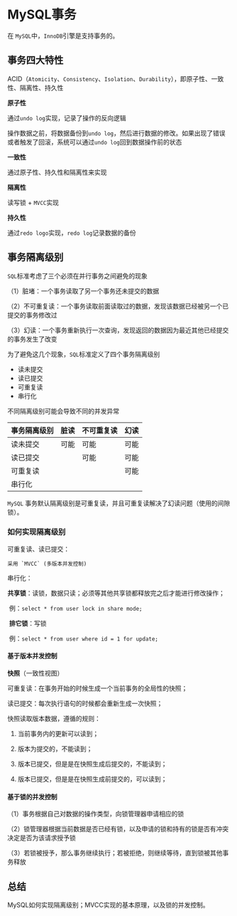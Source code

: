 # MySQL事务

在 `MySQL`中，`InnoDB`引擎是支持事务的。

## 事务四大特性

ACID（`Atomicity`、`Consistency`、`Isolation`、`Durability`），即原子性、一致性、隔离性、持久性

**原子性** 

通过`undo log`实现，记录了操作的反向逻辑

操作数据之前，将数据备份到`undo log`，然后进行数据的修改。如果出现了错误或者触发了回滚，系统可以通过`undo log`回到数据操作前的状态

**一致性** 

 通过原子性、持久性和隔离性来实现

**隔离性** 

读写锁 + `MVCC`实现

**持久性** 

通过`redo logo`实现，`redo log`记录数据的备份



## 事务隔离级别

`SQL`标准考虑了三个必须在并行事务之间避免的现象

（1）脏堵：一个事务读取了另一个事务还未提交的数据

（2）不可重复读：一个事务读取前面读取过的数据，发现该数据已经被另一个已提交的事务修改过

（3）幻读：一个事务重新执行一次查询，发现返回的数据因为最近其他已经提交的事务发生了改变

为了避免这几个现象，`SQL`标准定义了四个事务隔离级别

- 读未提交
- 读已提交
- 可重复读
- 串行化

不同隔离级别可能会导致不同的并发异常

| 事务隔离级别 | 脏读 | 不可重复读 | 幻读 |
| ------------ | ---- | ---------- | ---- |
| 读未提交     | 可能 | 可能       | 可能 |
| 读已提交     |      | 可能       | 可能 |
| 可重复读     |      |            | 可能 |
| 串行化       |      |            |      |

`MySQL` 事务默认隔离级别是可重复读，并且可重复读解决了幻读问题（使用的间隙锁）。



### 如何实现隔离级别

可重复读、读已提交：

 	采用 `MVCC` (多版本并发控制) 

串行化：

​	**共享锁**：读锁，数据只读；必须等其他共享锁都释放完之后才能进行修改操作；

​	例：`select * from user lock in share mode;`

​	**排它锁**：写锁

​	例：`select * from user where id = 1 for update;`



#### 基于版本并发控制

**快照**（一致性视图）

可重复读：在事务开始的时候生成一个当前事务的全局性的快照；

读已提交：每次执行语句的时候都会重新生成一次快照；



快照读取版本数据，遵循的规则：

1. 当前事务内的更新可以读到；

2. 版本为提交的，不能读到；

3. 版本已提交，但是是在快照生成后提交的，不能读到；

4. 版本已提交，但是是在快照生成前提交的，可以读到；



#### 基于锁的并发控制

（1）事务根据自己对数据的操作类型，向锁管理器申请相应的锁

（2）锁管理器根据当前数据是否已经有锁，以及申请的锁和持有的锁是否有冲突决定是否为该请求授予锁

（3）若锁被授予，那么事务继续执行；若被拒绝，则继续等待，直到锁被其他事务释放



## 总结

MySQL如何实现隔离级别；MVCC实现的基本原理，以及锁的并发控制。